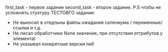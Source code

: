 first_task  - первое задание
second_task - второе задание.
P.S чтобы не усложнять стуктуру ТЕСТОВГО задания:
- Не выносил в отедльны файлы ожидания селениума / переменные/ссылки и т.д.
- Не писал обработчики None значение, при отсутствии аттрибутов у элемента)
- Не указывал конкретные версии либ
